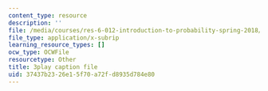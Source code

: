 ```yaml
---
content_type: resource
description: ''
file: /media/courses/res-6-012-introduction-to-probability-spring-2018/37437b2326e15f70a72fd8935d784e80_1R4IzkWSNgI.vtt
file_type: application/x-subrip
learning_resource_types: []
ocw_type: OCWFile
resourcetype: Other
title: 3play caption file
uid: 37437b23-26e1-5f70-a72f-d8935d784e80
---
```

